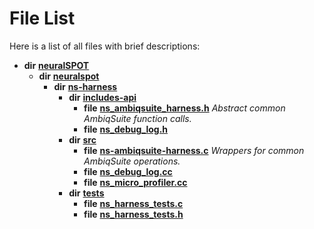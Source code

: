 
# File List

Here is a list of all files with brief descriptions:


* **dir** [**neuralSPOT**](dir_75594cce7c7773aa3cb253214bf56510.md)     
    * **dir** [**neuralspot**](dir_b737d82f35ec218ac5a7ef4105db9c0e.md)     
        * **dir** [**ns-harness**](dir_e0d7b3aff6df2cba2f05a768a095730e.md)     
            * **dir** [**includes-api**](dir_5a7ca3359baeaf8be53d9a3d1e900244.md)     
                * **file** [**ns\_ambiqsuite\_harness.h**](ns__ambiqsuite__harness_8h.md) _Abstract common AmbiqSuite function calls._     
                * **file** [**ns\_debug\_log.h**](ns__debug__log_8h.md)     
            * **dir** [**src**](dir_8df671c8e5b7eec7f2ec532421bc80bd.md)     
                * **file** [**ns-ambiqsuite-harness.c**](ns-ambiqsuite-harness_8c.md) _Wrappers for common AmbiqSuite operations._     
                * **file** [**ns\_debug\_log.cc**](ns__debug__log_8cc.md)     
                * **file** [**ns\_micro\_profiler.cc**](ns__micro__profiler_8cc.md) 
            * **dir** [**tests**](dir_005af69e787a160fad8c7d3f6a25f06b.md)     
                * **file** [**ns\_harness\_tests.c**](ns__harness__tests_8c.md)     
                * **file** [**ns\_harness\_tests.h**](ns__harness__tests_8h.md)     

